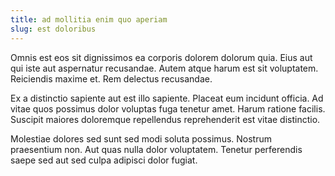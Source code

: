 ```yaml
---
title: ad mollitia enim quo aperiam
slug: est doloribus
---
```


Omnis est eos sit dignissimos ea corporis dolorem dolorum quia. Eius aut qui iste aut aspernatur recusandae. Autem atque harum est sit voluptatem. Reiciendis maxime et. Rem delectus recusandae.

Ex a distinctio sapiente aut est illo sapiente. Placeat eum incidunt officia. Ad vitae quos possimus dolor voluptas fuga tenetur amet. Harum ratione facilis. Suscipit maiores doloremque repellendus reprehenderit est vitae distinctio.

Molestiae dolores sed sunt sed modi soluta possimus. Nostrum praesentium non. Aut quas nulla dolor voluptatem. Tenetur perferendis saepe sed aut sed culpa adipisci dolor fugiat.
